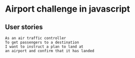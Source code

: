 # Airport challenge in javascript

## User stories

```
As an air traffic controller
To get passengers to a destination
I want to instruct a plan to land at
an airport and confirm that it has landed
```
